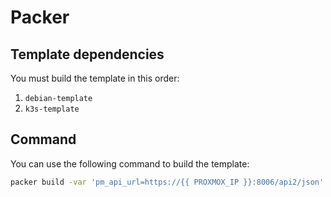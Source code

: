 # Packer
## Template dependencies
You must build the template in this order:
1. `debian-template`
2. `k3s-template`

## Command
You can use the following command to build the template:
```bash
packer build -var 'pm_api_url=https://{{ PROXMOX_IP }}:8006/api2/json' -var 'pm_api_token_id={{YOUR_TOKEN}}' -var 'pm_api_token_secret={{ YOUR_SECRET_API_TOKEN}}' -var 'pm_tls_insecure=true' -var 'pm_host={{YOUR_PROXMOX_HOST}}' -var 'guest_username={{YOUR_GUEST_HOSTNAME}}' -var 'local_ip={{LOCAL_IP_WHERE_YOU_RUN_PACKER}}' -var 'local_port={{AN_AVAILABLE_PORT_ON_YOUR_LOCAL_IP}}' -var "ssh_public_key=$(cat ~/.ssh/id_rsa.pub | tr -d '\n')" -var 'domain={{YOUR_DOMAIN}}' -debug -force debian-template.pkr.hcl